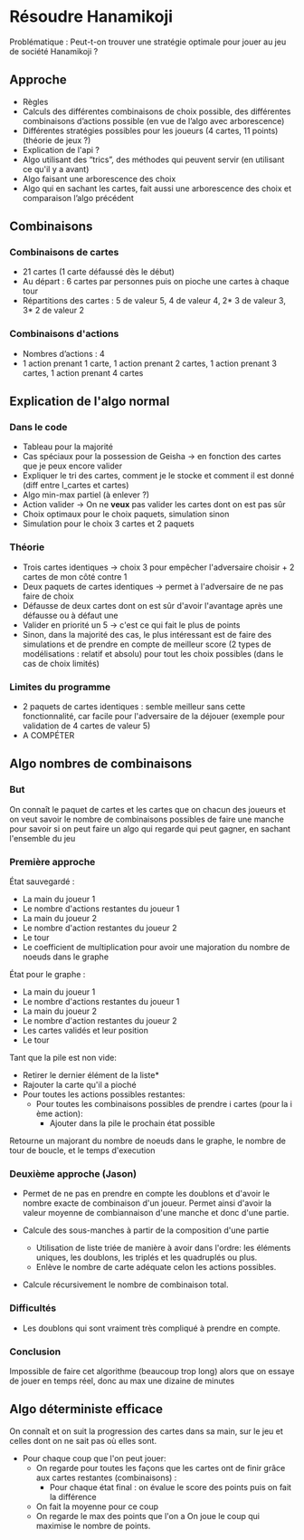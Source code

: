 ﻿# Résoudre Hanamikoji

Problématique : Peut-t-on trouver une stratégie optimale pour jouer au jeu de société Hanamikoji ?

## Approche

* Règles
* Calculs des différentes combinaisons de choix possible, des différentes combinaisons d’actions possible (en vue de l’algo avec arborescence)
* Différentes stratégies possibles pour les joueurs (4 cartes, 11 points) (théorie de jeux ?)
* Explication de l'api ?
* Algo utilisant des “trics”, des méthodes qui peuvent servir (en utilisant ce qu'il y a avant)
* Algo faisant une arborescence des choix
* Algo qui en sachant les cartes, fait aussi une arborescence des choix et comparaison l’algo précédent

## Combinaisons

### Combinaisons de cartes

* 21 cartes (1 carte défaussé dès le début)
* Au départ : 6 cartes par personnes puis on pioche une cartes à chaque tour
* Répartitions des cartes : 5 de valeur 5, 4 de valeur 4, 2\* 3 de valeur 3, 3\* 2 de valeur 2

### Combinaisons d'actions

* Nombres d’actions : 4
* 1 action prenant 1 carte, 1 action prenant 2 cartes, 1 action prenant 3 cartes, 1 action prenant 4 cartes

## Explication de l'algo normal

### Dans le code

* Tableau pour la majorité
* Cas spéciaux pour la possession de Geisha -> en fonction des cartes que je peux encore valider
* Expliquer le tri des cartes, comment je le stocke et comment il est donné (diff entre l_cartes et cartes)
* Algo min-max partiel (à enlever ?)
* Action valider -> On ne **veux** pas valider les cartes dont on est pas sûr
* Choix optimaux pour le choix paquets, simulation sinon
* Simulation pour le choix 3 cartes et 2 paquets

### Théorie

* Trois cartes identiques -> choix 3 pour empêcher l'adversaire choisir + 2 cartes de mon côté contre 1
* Deux paquets de cartes identiques -> permet à l'adversaire de ne pas faire de choix
* Défausse de deux cartes dont on est sûr d'avoir l'avantage après une défausse ou à défaut une
* Valider en priorité un 5 -> c'est ce qui fait le plus de points
* Sinon, dans la majorité des cas, le plus intéressant est de faire des simulations et de prendre en compte de meilleur score (2 types de modélisations : relatif et absolu) pour tout les choix possibles (dans le cas de choix limités)

### Limites du programme

* 2 paquets de cartes identiques : semble meilleur sans cette fonctionnalité, car facile pour l'adversaire de la déjouer (exemple pour validation de 4 cartes de valeur 5)
* A COMPÉTER

## Algo nombres de combinaisons

### But

On connaît le paquet de cartes et les cartes que on chacun des joueurs et on veut savoir le nombre de combinaisons possibles de faire une manche pour savoir si on peut faire un algo qui regarde qui peut gagner, en sachant l'ensemble du jeu

### Première approche

État sauvegardé :

* La main du joueur 1
* Le nombre d'actions restantes du joueur 1
* La main du joueur 2
* Le nombre d'action restantes du joueur 2
* Le tour
* Le coefficient de multiplication pour avoir une majoration du nombre de noeuds dans le graphe

État pour le graphe :

* La main du joueur 1
* Le nombre d'actions restantes du joueur 1
* La main du joueur 2
* Le nombre d'action restantes du joueur 2
* Les cartes validés et leur position
* Le tour

Tant que la pile est non vide:

* Retirer le dernier élément de la liste*
* Rajouter la carte qu'il a pioché
* Pour toutes les actions possibles restantes:
  * Pour toutes les combinaisons possibles de prendre i cartes (pour la i ème action):
    * Ajouter dans la pile le prochain état possible

Retourne un majorant du nombre de noeuds dans le graphe, le nombre de tour de boucle, et le temps d'execution

### Deuxième approche (Jason)

* Permet de ne pas en prendre en compte les doublons et d'avoir le nombre exacte de combinaison d'un joueur. Permet ainsi d'avoir la valeur moyenne de combiannaison d'une manche et donc d'une partie.

* Calcule des sous-manches à partir de la composition d'une partie
  * Utilisation de liste triée de manière à avoir dans l'ordre: les éléments uniques, les doublons, les triplés et les quadruplés ou plus.
  * Enlève le nombre de carte adéquate celon les actions possibles.
* Calcule récursivement le nombre de combinaison total.

### Difficultés

* Les doublons qui sont vraiment très compliqué à prendre en compte.

### Conclusion

Impossible de faire cet algorithme (beaucoup trop long) alors que on essaye de jouer en temps réel, donc au max une dizaine de minutes

## Algo déterministe efficace

On connaît et on suit la progression des cartes dans sa main, sur le jeu et celles dont on ne sait pas où elles sont.

* Pour chaque coup que l'on peut jouer:
  * On regarde pour toutes les façons que les cartes ont de finir grâce aux cartes restantes (combinaisons) :
    * Pour chaque état final : on évalue le score des points puis on fait la différence
  * On fait la moyenne pour ce coup
  * On regarde le max des points que l'on a
On joue le coup qui maximise le nombre de points.
